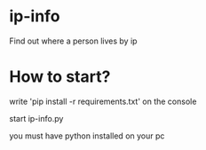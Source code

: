 # ip-info
Find out where a person lives by ip

# How to start?

write 'pip install -r requirements.txt' on the console

start ip-info.py

you must have python installed on your pc

